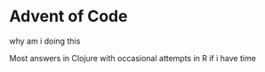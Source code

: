 # Advent of Code

why am i doing this




Most answers in Clojure with occasional attempts in R if i have time
